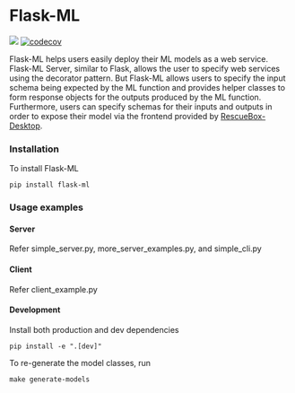 # Flask-ML

![](https://img.shields.io/badge/license-MIT-blue.svg?style=flat-square)
[![codecov](https://codecov.io/github/UMass-Rescue/Flask-ML/graph/badge.svg?token=DOXIBULQQS)](https://codecov.io/github/UMass-Rescue/Flask-ML)

Flask-ML helps users easily deploy their ML models as a web service. Flask-ML Server, similar to Flask, allows the user to specify web services using the decorator pattern. But Flask-ML allows users to specify the input schema being expected by the ML function and provides helper classes to form response objects for the outputs produced by the ML function. Furthermore, users can specify schemas for their inputs and outputs in order to expose their model via the frontend provided by [RescueBox-Desktop](https://github.com/UMass-Rescue/RescueBox-Desktop).

### Installation

To install Flask-ML
```
pip install flask-ml
```

### Usage examples

#### Server

Refer simple_server.py, more_server_examples.py, and simple_cli.py

#### Client

Refer client_example.py

#### Development

Install both production and dev dependencies
```
pip install -e ".[dev]"
```

To re-generate the model classes, run
```
make generate-models
```
